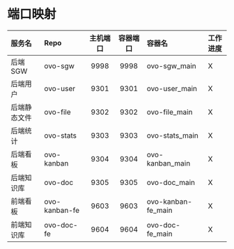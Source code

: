 # 端口映射

| 服务名    | Repo          | 主机端口 | 容器端口 | 容器名                | 工作进度 |
|:-------|:--------------|:----:|:----:|:-------------------|:-----|
| 后端 SGW | ovo-sgw       | 9998 | 9998 | ovo-sgw_main       | X    |
| 后端用户   | ovo-user      | 9301 | 9301 | ovo-user_main      | X    |
| 后端静态文件 | ovo-file      | 9302 | 9302 | ovo-file_main      | X    |
| 后端统计   | ovo-stats     | 9303 | 9303 | ovo-stats_main     | X    |
| 后端看板   | ovo-kanban    | 9304 | 9304 | ovo-kanban_main    | X    |
| 后端知识库  | ovo-doc       | 9305 | 9305 | ovo-doc_main       | X    |
| 前端看板   | ovo-kanban-fe | 9603 | 9603 | ovo-kanban-fe_main | X    |
| 前端知识库  | ovo-doc-fe    | 9604 | 9604 | ovo-doc-fe_main    | X    |
